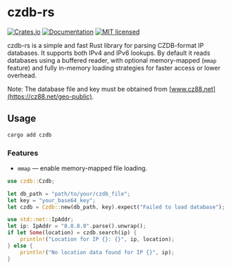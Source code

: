 # czdb-rs

[![Crates.io](https://img.shields.io/crates/v/czdb)](https://crates.io/crates/czdb)
[![Documentation](https://img.shields.io/badge/docs-latest-blue.svg)](https://docs.rs/czdb)
[![MIT licensed](https://img.shields.io/badge/license-MIT-blue.svg)](https://github.com/AldenClark/czdb-rs/blob/main/LICENSE-MIT)

czdb-rs is a simple and fast Rust library for parsing CZDB-format IP databases. It supports both IPv4 and IPv6 lookups. By default it reads databases using a buffered reader, with optional memory-mapped (`mmap` feature) and fully in-memory loading strategies for faster access or lower overhead.

Note: The database file and key must be obtained from [www.cz88.net](https://cz88.net/geo-public).

## Usage

```bash
cargo add czdb
```

### Features

- `mmap` — enable memory-mapped file loading.

```rust
use czdb::Czdb;

let db_path = "path/to/your/czdb_file";
let key = "your_base64_key";
let czdb = Czdb::new(db_path, key).expect("Failed to load database");
```

```rust
use std::net::IpAddr;
let ip: IpAddr = "8.8.8.8".parse().unwrap();
if let Some(location) = czdb.search(ip) {
    println!("Location for IP {}: {}", ip, location);
} else {
    println!("No location data found for IP {}", ip);
}
```
